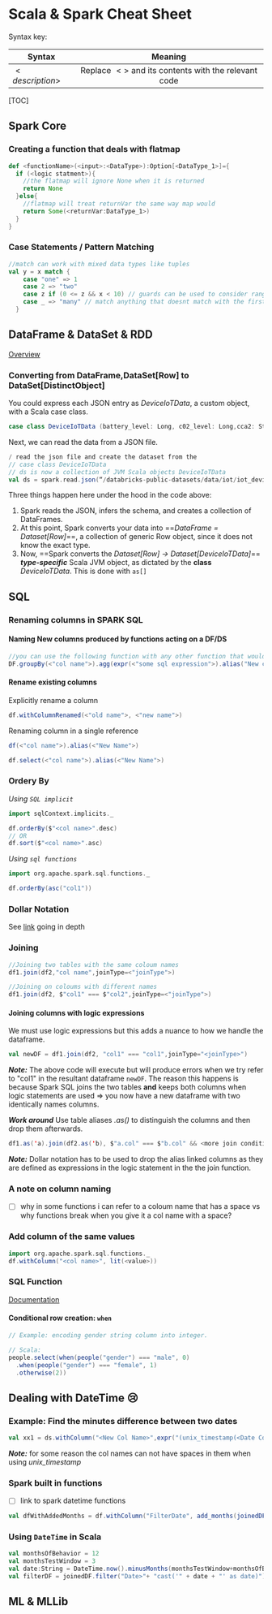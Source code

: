 # Scala & Spark Cheat Sheet

Syntax key: 

| Syntax           |                 Meaning                  |
| ---------------- | :--------------------------------------: |
| $< description>$ | Replace $<>$ and its contents with the relevant code |

 

[TOC]

## Spark Core

### Creating a function that deals with flatmap

```scala
def <functionName>(<input>:<DataType>):Option[<DataType_1>]={
  if (<logic statment>){
    //the flatmap will ignore None when it is returned
    return None 
  }else{
    //flatmap will treat returnVar the same way map would 
    return Some(<returnVar:DataType_1>) 
  }
}
```

### Case Statements / Pattern Matching 

```scala
//match can work with mixed data types like tuples
val y = x match {
    case "one" => 1
    case 2 => "two"
  	case z if (0 <= z && x < 10) // guards can be used to consider ranges
    case _ => "many" // match anything that doesnt match with the first 3
  }
```

## DataFrame & DataSet & RDD

[Overview](https://databricks.com/blog/2016/07/14/a-tale-of-three-apache-spark-apis-rdds-dataframes-and-datasets.html)

### Converting from DataFrame,DataSet[Row] to DataSet[DistinctObject]

You could express each JSON entry as *DeviceIoTData*, a custom object, with a Scala case class.

```scala
case class DeviceIoTData (battery_level: Long, c02_level: Long,cca2: String, cca3: String, cn: String, device_id: Long, device_name: String, humidity: Long, ip: String, latitude: Double, lcd: String, longitude: Double,scale:String,temp: Long,timestamp: Long)
```

Next, we can read the data from a JSON file.

```scala
/ read the json file and create the dataset from the 
// case class DeviceIoTData
// ds is now a collection of JVM Scala objects DeviceIoTData
val ds = spark.read.json(“/databricks-public-datasets/data/iot/iot_devices.json”).as[DeviceIoTData]
```

Three things happen here under the hood in the code above:

1. Spark reads the JSON, infers the schema, and creates a collection of DataFrames.
2. At this point, Spark converts your data into ==*DataFrame = Dataset[Row]*==, a collection of generic Row object, since it does not know the exact type.
3. Now, ==Spark converts the *Dataset[Row] $\rightarrow$ Dataset[DeviceIoTData]*== ***type-specific*** Scala JVM object, as dictated by the **class** *DeviceIoTData*. This is done with `as[]`

## SQL

### Renaming columns in SPARK SQL 

#### Naming New columns produced by functions acting on a DF/DS 

```scala
//you can use the following function with any other function that would produce a new coloum in the DS/DF
DF.groupBy(<"col name">).agg(expr(<"some sql expression">).alias("New col name"))
```

#### Rename existing columns

Explicitly rename a column

```scala
df.withColumnRenamed(<"old name">, <"new name">)
```

Renaming column in a single reference
```scala
df(<"col name">).alias(<"New Name">)
```


```scala
df.select(<"col name">).alias(<"New Name">)
```
### Ordery By

*Using `SQL implicit`*

```scala
import sqlContext.implicits._

df.orderBy($"<col name>".desc)
// OR
df.sort($"<col name>".asc)
```

*Using `sql functions`*

```scala
import org.apache.spark.sql.functions._

df.orderBy(asc("col1"))
```

### Dollar Notation

See [link](https://bzhangusc.wordpress.com/2015/03/29/the-column-class/) going in depth

### Joining

```scala
//Joining two tables with the same coloum names
df1.join(df2,"col name",joinType=<"joinType">)

//Joining on coloums with different names
df1.join(df2, $"col1" === $"col2",joinType=<"joinType">)
```

#### Joining columns with logic expressions

We must use logic expressions  but this adds a nuance to how we handle the dataframe.

```scala
val newDF = df1.join(df2, "col1" === "col1",joinType="<joinType>")
```

***Note:*** The above code will execute but will produce errors when we try refer to "col1" in the resultant dataframe `newDF`. The reason this happens is because Spark SQL joins the two tables **and** keeps both columns when logic statements are used $\Rightarrow$ you now have a new dataframe with two identically names columns. 

***Work around*** 
Use table aliases *.as()* to distinguish the columns and then drop them afterwards.  

```scala
df1.as('a).join(df2.as('b), $"a.col" === $"b.col" && <more join conditions>,joinType="<joinType>").drop($"a.col")
```

***Note:*** Dollar notation has to be used to drop the alias linked columns as they are defined as expressions  in the logic statement in the the join function. 

### A note on column naming

- [ ] why in some functions i can refer to a coloum name that has a space vs why functions break when you give it a col name with a space?

### Add column of the same values

```scala
import org.apache.spark.sql.functions._
df.withColumn("<col name>", lit(<value>))
```

### SQL Function

[Documentation](http://spark.apache.org/docs/latest/api/scala/index.html#org.apache.spark.sql.functions$) 

#### Conditional row creation: `when`

```scala
// Example: encoding gender string column into integer.

// Scala:
people.select(when(people("gender") === "male", 0)
  .when(people("gender") === "female", 1)
  .otherwise(2))
```

## Dealing with DateTime :cry:

### Example: Find the minutes difference between two dates

```scala
val xx1 = ds.withColumn("<New Col Name>",expr("(unix_timestamp(<Date Col>) - unix_timestamp(<Date Col>))/3600"))
```

***Note:*** for some reason the col names can not have spaces in them when using *unix_timestamp*

### Spark built in functions 

- [ ] link to spark datetime functions

```scala
val dfWithAddedMonths = df.withColumn("FilterDate", add_months(joinedDF("logDate"), <int>))
```

### Using `DateTime` in Scala

```scala
val monthsOfBehavior = 12
val monthsTestWindow = 3
val date:String = DateTime.now().minusMonths(monthsTestWindow+monthsOfBehavior).toString().split("T")(0).replace("(", "").replace(")", "").replace(" ", "")  
val filterDF = joinedDF.filter("Date>"+ "cast('" + date + "' as date)");
```

## ML & MLLib

## 

 